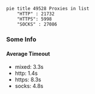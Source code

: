 
```mermaid
pie title 49528 Proxies in list
    "HTTP" : 21732
    "HTTPS": 5998
    "SOCKS" : 27086
```

### Some Info
#### Average Timeout

- mixed: 3.3s
- http: 1.4s
- https: 8.3s
- socks: 4.8s